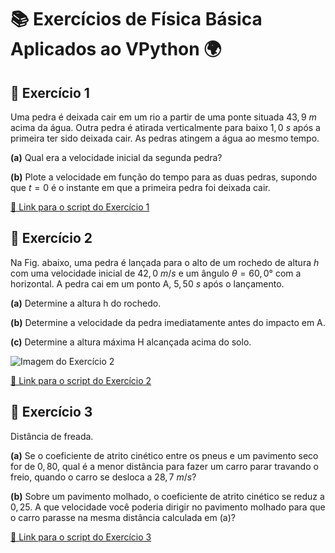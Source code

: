 # 📚 Exercícios de Física Básica Aplicados ao VPython 🌍

## 🚀 Exercício 1

Uma pedra é deixada cair em um rio a partir de uma ponte situada $43,9 \ m$ acima da água. Outra
pedra é atirada verticalmente para baixo $1,0 \ s$ após a primeira ter sido deixada cair. As pedras atingem a água ao mesmo tempo.

**(a)** Qual era a velocidade inicial da segunda pedra?

**(b)** Plote a velocidade em função do tempo para as duas pedras, supondo que $t = 0$ é o instante em que a primeira pedra foi deixada cair.

[🔗 Link para o script do Exercício 1](https://github.com/gabryus/vpython/blob/main/questoes/exemplo1.py)

## 🌄 Exercício 2

Na Fig. abaixo, uma pedra é lançada para o alto de um rochedo de altura $h$ com uma velocidade inicial de $42,0 \ m/s$ e um ângulo $\theta = 60,0°$ com a horizontal. A pedra cai em um ponto A, $5,50 \ s$ após o lançamento.

**(a)** Determine a altura h do rochedo.

**(b)** Determine a velocidade da pedra imediatamente antes do impacto em A.

**(c)** Determine a altura máxima H alcançada acima do solo.

![Imagem do Exercício 2](https://github.com/gabryus/vpython/blob/main/questoes/imagens/exemplo2.png)

[🔗 Link para o script do Exercício 2](https://github.com/gabryus/vpython/blob/main/questoes/exemplo2.py)

## 🚗 Exercício 3

Distância de freada.

**(a)** Se o coeficiente de atrito cinético entre os pneus e um pavimento seco for de $0,80$, qual é a menor distância para fazer um carro parar travando o freio, quando o carro se desloca a $28,7 \ m/s$?

**(b)** Sobre um pavimento molhado, o coeficiente de atrito cinético se reduz a $0,25$. A que velocidade você poderia dirigir no pavimento molhado para que o carro parasse na mesma distância calculada em (a)?

[🔗 Link para o script do Exercício 3](https://github.com/gabryus/vpython/blob/main/questoes/exemplo3.py)
